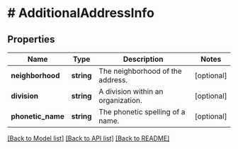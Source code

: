 # # AdditionalAddressInfo

## Properties

Name | Type | Description | Notes
------------ | ------------- | ------------- | -------------
**neighborhood** | **string** | The neighborhood of the address. | [optional] 
**division** | **string** | A division within an organization. | [optional] 
**phonetic_name** | **string** | The phonetic spelling of a name. | [optional] 

[[Back to Model list]](../../README.md#documentation-for-models) [[Back to API list]](../../README.md#documentation-for-api-endpoints) [[Back to README]](../../README.md)


